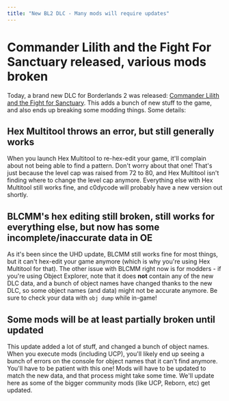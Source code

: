 ```yaml
---
title: "New BL2 DLC - Many mods will require updates"
---
```


# Commander Lilith and the Fight For Sanctuary released, various mods broken

Today, a brand new DLC for Borderlands 2 was released: [Commander Lilith
and the Fight for Sanctuary](https://store.steampowered.com/app/872280/Borderlands_2_Commander_Lilith__the_Fight_for_Sanctuary/).  This adds a bunch of
new stuff to the game, and also ends up breaking some modding things.
Some details:

## Hex Multitool throws an error, but still generally works

When you launch Hex Multitool to re-hex-edit your game, it'll complain
about not being able to find a pattern.  Don't worry about that one!
That's just because the level cap was raised from 72 to 80, and Hex
Multitool isn't finding where to change the level cap anymore.  Everything
else with Hex Multitool still works fine, and c0dycode will probably have
a new version out shortly.

## BLCMM's hex editing still broken, still works for everything else, but now has some incomplete/inaccurate data in OE

As it's been since the UHD update, BLCMM still works fine for most things,
but it can't hex-edit your game anymore (which is why you're using Hex
Multitool for that).  The other issue with BLCMM right now is for modders -
if you're using Object Explorer, note that it does **not** contain any of
the new DLC data, and a bunch of object names have changed thanks to the
new DLC, so some object names (and data) might not be accurate anymore.
Be sure to check your data with `obj dump` while in-game!

## Some mods will be at least partially broken until updated

This update added a lot of stuff, and changed a bunch of object names.  When
you execute mods (including UCP), you'll likely end up seeing a bunch of
errors on the console for object names that it can't find anymore.  You'll
have to be patient with this one!  Mods will have to be updated to match
the new data, and that process might take some time.  We'll update here
as some of the bigger community mods (like UCP, Reborn, etc) get updated.

